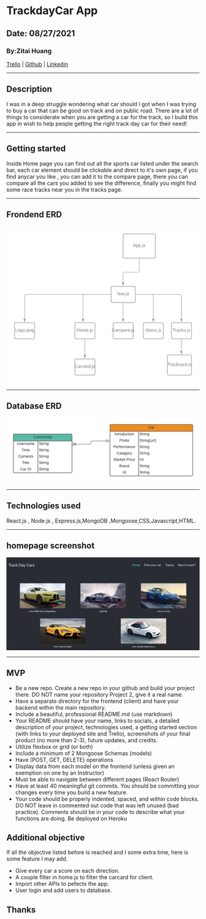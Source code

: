 # TrackdayCar App

## Date: 08/27/2021

### By:Zitai Huang

[Trello](https://trello.com/b/Rk0PVwJ3/trackdaycarapp) |
[Github](https://github.com/Zitai01/TrackdayCar) |
[Linkedin](https://www.linkedin.com/in/zitai-huang/)
***
## **Description**

I was in a deep struggle wondering what car should I got when I was trying to buy a car that can be good on track and on public road. There are a lot of things to considerate when you are getting a car for the track, so I build this app in wish to help people getting the right track day car for their need!
***
## Getting started

Inside Home page you can find out all the sports car listed under the search bar, each car element should be clickable and direct to it's own page, if you find anycar you like , you can add it to the compare page, there you can compare all the cars you added to see the difference, finally you might find some race tracks near you in the tracks page.
***


## Frondend ERD

![alt fronendpic](TrackDayCarfrontend.png)
***
## Database ERD


![alt fronendpic](TrackdayCarsBackend.png)
***
## Technologies used
React.js , Node.js , Express.js,MongoDB
,Mongoose,CSS,Javascript,HTML.
***

## homepage screenshot

![alt homepage](homepage.png)


***
## MVP

- Be a new repo. Create a new repo in your github and build your project there. DO NOT name your repository Project 2, give it a real name.
- Have a separate directory for the frontend (client) and have your backend within the main repository.
- Include a beautiful, professional README.md (use markdown)
- Your README should have your name, links to socials, a detailed description of your project, technologies used, a getting started section (with links to your deployed site and Trello), screenshots of your final product (no more than 2-3), future updates, and credits.
- Utilize flexbox or grid (or both)
- Include a minimum of 2 Mongoose Schemas (models)
- Have (POST, GET, DELETE) operations
- Display data from each model on the frontend (unless given an exemption on one by an Instructor)
- Must be able to navigate between different pages (React Router)
- Have at least 40 meaningful git commits. You should be committing your changes every time you build a new feature.
- Your code should be properly indented, spaced, and within code blocks. DO NOT leave in commented out code that was left unused (bad practice). Comments should be in your code to describe what your functions are doing.
Be deployed on Heroku

## Additional objective

If all the objective listed before is reached and I some extra time, here is some feature I may add.


* Give every car a score on each direction.
* A couple filter in home.js to filter the carcard for client.
* Import other APIs to pefects the app.
* User login and add users to database.







## Thanks

